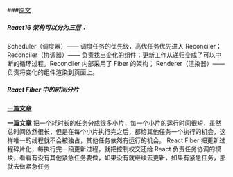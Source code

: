 ###[原文](https://www.zoo.team/article/about-react-fiber)

##### React16 架构可以分为三层：

Scheduler（调度器）—— 调度任务的优先级，高优任务优先进入 Reconciler；
Reconciler（协调器）—— 负责找出变化的组件：更新工作从递归变成了可以中断的循环过程。Reconciler 内部采用了 Fiber 的架构；
Renderer（渲染器）—— 负责将变化的组件渲染到页面上。

##### React Fiber 中的时间分片

**[一篇文章](https://juejin.cn/post/7077545184807878692#heading-2)**

**[一篇文章](https://juejin.cn/post/7243450433812070455?searchId=20230817100720B40B0BB2E57E36EB4D0E)**
把一个耗时长的任务分成很多小片，每一个小片的运行时间很短，虽然总时间依然很长，但是在每个小片执行完之后，都给其他任务一个执行的机会，这样唯一的线程就不会被独占，其他任务依然有运行的机会。
React Fiber 把更新过程碎片化，每执行完一段更新过程，就把控制权交还给 React 负责任务协调的模块，看看有没有其他紧急任务要做，如果没有就继续去更新，如果有紧急任务，那就去做紧急任务
